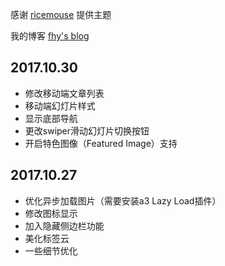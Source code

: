 感谢 [ricemouse](https://www.ricemouse.com/27.html) 提供主题

我的博客 [fhy's blog](https://blog.aiti.me)

## 2017.10.30
+ 修改移动端文章列表
+ 移动端幻灯片样式
+ 显示底部导航
+ 更改swiper滑动幻灯片切换按钮
+ 开启特色图像（Featured Image）支持

## 2017.10.27
+ 优化异步加载图片（需要安装a3 Lazy Load插件）
+ 修改图标显示
+ 加入隐藏侧边栏功能
+ 美化标签云
+ 一些细节优化
